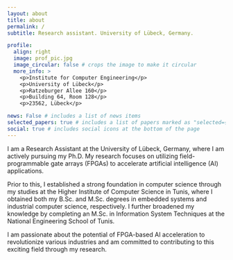 ```yaml
---
layout: about
title: about
permalink: /
subtitle: Research assistant. University of Lübeck, Germany.

profile:
  align: right
  image: prof_pic.jpg
  image_circular: false # crops the image to make it circular
  more_info: >
    <p>Institute for Computer Engineering</p>
    <p>University of Lübeck</p>
    <p>Ratzeburger Allee 160</p>
    <p>Building 64, Room 128</p>
    <p>23562, Lübeck</p>

news: False # includes a list of news items
selected_papers: true # includes a list of papers marked as "selected={true}"
social: true # includes social icons at the bottom of the page
---
```

I am a Research Assistant at the University of Lübeck, Germany, where I am actively pursuing my Ph.D. My research focuses on utilizing field-programmable gate arrays (FPGAs) to accelerate artificial intelligence (AI) applications.

Prior to this, I established a strong foundation in computer science through my studies at the Higher Institute of Computer Science in Tunis, where I obtained both my B.Sc. and M.Sc. degrees in embedded systems and industrial computer science, respectively. I further broadened my knowledge by completing an M.Sc. in Information System Techniques at the National Engineering School of Tunis.

I am passionate about the potential of FPGA-based AI acceleration to revolutionize various industries and am committed to contributing to this exciting field through my research.
